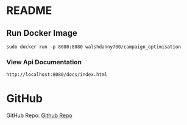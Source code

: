 # README


## Run Docker Image

    sudo docker run -p 8080:8080 walshdanny700/campaign_optimisation

### View Api Documentation

    http://localhost:8080/docs/index.html

# GitHub

GitHub Repo: [Github Repo](https://github.com/walshdanny700/campaign_optimisation)